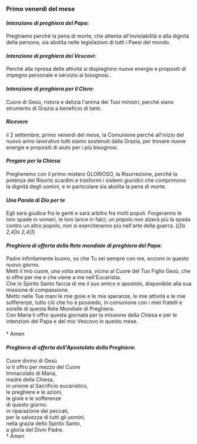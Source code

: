 
### Primo venerdì del mese

#### *Intenzione di preghiera del Papa*:
Preghiamo perché la pena di morte, che attenta all'inviolabilità e alla dignità della persona, sia abolita nelle legislazioni di tutti i Paesi del mondo.

#### *Intenzione di preghiera dei Vescovi*:
Perché alla ripresa delle attività si dispieghino nuove energie e propositi di impegno personale e servizio ai bisognosi..

#### *Intenzione di preghiera per il Clero*:
Cuore di Gesù, ristora e delizia l'anima dei Tuoi ministri, perché siano strumento di Grazia a beneficio di tanti.

#### *Ricevere*
il 2 settembre, primo venerdì del mese, la Comunione perché all'inizio del nuovo anno lavorativo tutti siamo sostenuti dalla Grazia, per trovare nuove energie e propositi di aiuto per i più bisognosi.

#### *Pregare per la Chiesa*
Pregheremo con il primo mistero GLORIOSO, la Risurrezione, perché la potenza del Risorto scardini e trasformi i sistemi giuridici che comprimono la dignità degli uomini, e in particolare sia abolita la pena di morte.

#### *Una Parola di Dio per te*
Egli sarà giudice fra le genti e sarà arbitro fra molti popoli. Forgeranno le loro spade in vomeri, le loro lance in falci; un popolo non alzerà più la spada contro un altro popolo, non si eserciteranno più nell'arte della guerra. (*<span class="BibleRef">[[Is 2,4|Is 2,4]]</span>*)

#### *Preghiera di offerta della Rete mondiale di preghiera del Papa*:
Padre infinitamente buono, so che Tu sei sempre con me, eccomi in questo nuovo giorno.<br>Metti il mio cuore, una volta ancora, vicino al Cuore del Tuo Figlio Gesù, che si offre per me e che viene a me nell'Eucaristia.<br>Che lo Spirito Santo faccia di me il suo amico e apostolo, disponibile alla sua missione di compassione.<br>Metto nelle Tue mani le mie gioie e le mie speranze, le mie attività e le mie sofferenze, tutto ciò che ho e possiedo, in comunione con i miei fratelli e sorelle di questa Rete Mondiale di Preghiera.<br>Con Maria ti offro questa giornata per la missione della Chiesa e per le intenzioni del Papa e del mio Vescovo in questo mese.<br><br>† Amen

#### *Preghiera di offerta dell'Apostolato della Preghiera*:
Cuore divino di Gesù<br>io ti offro per mezzo del Cuore<br>Immacolato di Maria,<br>madre della Chiesa,<br>in unione al Sacrificio eucaristico,<br>le preghiere e le azioni,<br>le gioie e le sofferenze<br>di questo giorno:<br>in riparazione dei peccati,<br>per la salvezza di tutti gli uomini,<br>nella grazia dello Spirito Santo,<br>a gloria del Divin Padre.<br>† Amen